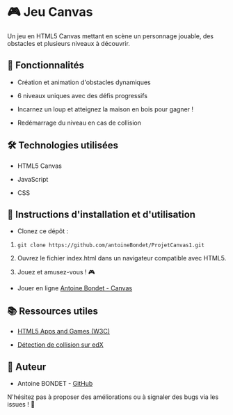 # 🎮 Jeu Canvas

Un jeu en HTML5 Canvas mettant en scène un personnage jouable, des obstacles et plusieurs niveaux à découvrir.

## 🚀 Fonctionnalités

- Création et animation d'obstacles dynamiques

- 6 niveaux uniques avec des défis progressifs

- Incarnez un loup et atteignez la maison en bois pour gagner !

- Redémarrage du niveau en cas de collision

## 🛠️ Technologies utilisées

- HTML5 Canvas

- JavaScript

- CSS

## 📜 Instructions d'installation et d'utilisation

- Clonez ce dépôt :

1. ``` git clone https://github.com/antoineBondet/ProjetCanvas1.git ```

2. Ouvrez le fichier index.html dans un navigateur compatible avec HTML5.

3. Jouez et amusez-vous ! 🎮

- Jouer en ligne
[Antoine Bondet - Canvas](https://antoinebondet-canvas.vercel.app/)

## 📚 Ressources utiles

- [HTML5 Apps and Games (W3C)](https://www.edx.org/learn/html5/the-world-wide-web-consortium-w3c-html5-apps-and-games)

- [Détection de collision sur edX](https://learning.edx.org/course/course-v1:W3Cx+HTML5.2x+2T2024/block-v1:W3Cx+HTML5.2x+2T2024+type@sequential+block@3cce09df94d24a7a9e038680cae751f9/block-v1:W3Cx+HTML5.2x+2T2024+type@vertical+block@e5fddd7715084a539968d0cfc3c093f5)

## 👤 Auteur

- Antoine BONDET - [GitHub](https://github.com/antoineBondet)

N'hésitez pas à proposer des améliorations ou à signaler des bugs via les issues ! 🚀
